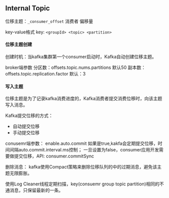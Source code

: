 ## Internal Topic

位移主题：`_consumer_offset`  消费者 偏移量

key-value格式 
key: `<groupId> <topic> <partition>`


#### 位移主题创建

创建时机：当kafka集群第一个consumer启动时，Kafka自动创建位移主题。

broker端参数
分区数：offsets.topic.nums.partitions  默认50
副本数：offsets.topic.replication.factor  默认：3

#### 写入主题
位移主题是为了记录kafka消费进度的，Kafka消费者提交消费位移时，向该主题写入消息。

Kafka提交位移的方式：
- 自动提交位移
- 手动提交位移

conusemr端参数：
enable.auto.commit 如果是true,kakfa会定期提交位移，时间间隔auto.commit.interval.ms控制；
一旦设置为false，consumer应用开发需要做提交位移，API: consumer.commitSync

删除消息：
kafka使用Compact策略来删除位移队列的中的过期消息，避免该主题无限膨胀。

使用Log Cleaner线程定期扫描，key(consuemr group topic partition)相同的不通消息，只保留最新的一条。
